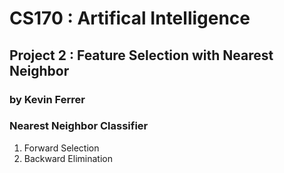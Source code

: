 # CS170 : Artifical Intelligence
## Project 2 : Feature Selection with Nearest Neighbor
### by Kevin Ferrer


### Nearest Neighbor Classifier
1) Forward Selection
2) Backward Elimination
